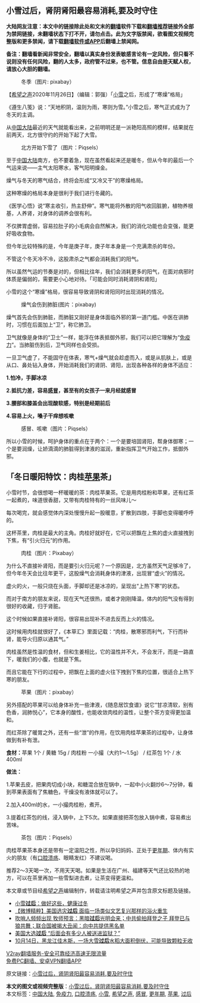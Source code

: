  <h2>小雪过后，肾阴肾阳最容易消耗,要及时守住</h2> <p class="notice"><b>大陆网友注意：本文中的链接除此处和文末的<a href="https://github.com/bannedbook/fanqiang" >翻墙</a>软件下载和<a href="https://github.com/killgcd/justmysocks/blob/master/README.md">翻墙推荐</a>链接外全部为禁网链接，未翻墙状态下打不开，请勿点击。此为文字版禁闻，欲看图文视频完整版和更多禁闻，请下载<a href="https://github.com/bannedbook/fanqiang">翻墙软件或APP</a>后翻墙上禁闻网。</p><p>备注：翻墙看新闻非常安全，翻墙以真实身份发表敏感言论有一定风险，但只看不说则没有任何风险，翻的人太多，政府管不过来，也不管。信息自由是天赋人权，请放心大胆的翻墙。</b></p>  <div class="entry"> <figure><figcaption>冬季（图片: pixabay）</figcaption></figure> <p>【<span class='wp_keywordlink_affiliate'><a href="https://www.soundofhope.org" title="希望之声" target="_blank">希望之声</a></span>2020年11月26日】（编辑：郭强）「<a href="https://www.bannedbook.org/bnews/tag/%E5%B0%8F%E9%9B%AA/" class="st_tag internal_tag" rel="tag" title="标签 小雪 下的日志">小雪</a>之后，形成了“寒燥”格局」</p> <p>《遵生八笺》说：“天地积阴，温则为雨，寒则为雪。”小雪之后，寒气正式成为了冬天的主调。</p> <p>从<span class='wp_keywordlink_affiliate'><a href="https://www.bannedbook.org/" title="中国" target="_blank">中国</a></span><span class='wp_keywordlink_affiliate'><a href="https://www.bannedbook.org/" title="大陆" target="_blank">大陆</a></span>最近的天气就能看出来，之前明明还是一派艳阳高照的模样，结果就在前两天，北方很守约的开始下起了大雪。</p> <figure><figcaption>北方开始下雪了（图片：Piqsels）</figcaption></figure> <p>至于<a href="https://www.bannedbook.org/bnews/tag/%e4%b8%ad%e5%9b%bd%e5%a4%a7%e9%99%86/" class="st_tag internal_tag" rel="tag" title="标签 中国大陆 下的日志">中国大陆</a>南方，也不要着急，现在虽然看起来还是暖冬，但从今年的最后一个气运来说——主气太阳寒水，客气阳明燥金。</p> <p>燥气与冬天的寒气结合，终将会形成“又冷又干”的寒燥格局。</p> <p>这种寒燥的格局本身是很利于我们进行冬藏的。</p> <p>《医学心悟》说“寒主收引，热主舒伸”。寒气能将外散的阳气收回脏腑，植物养根基，人养肾，对身体的调养会很有利。</p> <p>不仅脾胃虚弱，容易拉肚子的小毛病会自然解决，我们的消化功能也会变强，能更好吸收食物。</p> <p>但今年比较特殊的是，今年是庚子年，庚子年本身是一个充满肃杀的年份。</p> <p>不管这个冬天冷不冷，这股肃杀之气都会消耗我们的阳气。</p>  <p>所以虽然气运的节奏是对的，但相比往年，我们会消耗更多的阳气，在面对病邪时体质是偏弱的，需要更小心地对待。「可能会同时消耗肾阴和肾阳」</p> <p>小雪的这个“寒燥”格局，很容易导致肾阴和肾阳同时出现消耗的情况。</p> <figure><figcaption>燥气会伤到肺脏(图片：pixabay)</figcaption></figure> <p>燥气首先会伤到肺脏，而肺脏又刚好是身体面临外邪的第一道门槛。中医在讲肺时，习惯在后面加上“卫”，称它肺卫。</p> <p>卫气就像是身体的“卫士”一样，能浮在体表抵御外邪，我们可以把它理解为“<a href="https://www.bannedbook.org/bnews/tag/%E5%85%8D%E7%96%AB%E5%8A%9B/" class="st_tag internal_tag" rel="tag" title="标签 免疫力 下的日志">免疫力</a>”。当肺脏伤到后，卫气同样也会受损。</p> <p>一旦卫气虚了，不能固守在体表，寒气+燥气就会趁虚而入，或是从肌肤上，或是从口、鼻处钻入身体，开始消耗我们的肾阴、肾阳，出现各种各样的身体不适应：</p> <p><strong>1.怕冷，手脚冰凉</strong></p> <p><strong>2.抵抗力差，容易<a href="https://www.bannedbook.org/bnews/tag/%E6%84%9F%E5%86%92/" class="st_tag internal_tag" rel="tag" title="标签 感冒 下的日志">感冒</a>，甚至有的女孩子一来月经就感冒</strong></p> <p><strong>3.腰部和膝盖会出现酸软感，特别是经期前后</strong></p> <p><strong>4.容易上火，嗓子干痒想咳嗽</strong></p> <figure><figcaption>感冒、咳嗽（图片：Piqsels）</figcaption></figure> <p>所以小雪的时候，呵护身体的重点在于两个：一个是要培固肾阳，帮身体御寒；一个是要润燥，让娇滴滴的肺脏得到津液的滋润，重新指挥卫气开始工作，抵御外邪。</p>  <h2>「冬日暖阳特饮：肉桂<a href="https://www.bannedbook.org/bnews/tag/%e8%8b%b9%e6%9e%9c/" class="st_tag internal_tag" rel="tag" title="标签 苹果 下的日志">苹果</a>茶」</h2> <p>小雪时节，会很想喝一杯暖暖的茶：肉桂苹果茶。它是用肉桂粉和苹果，还有红茶一起煮的，味道很香甜，又带有肉桂特有的一丝风味儿～</p> <p>每次喝完，就会感觉体内深处慢慢升起一股暖意，扩散到四肢，手脚也变得暖呼呼的。</p> <p>这杯茶里，肉桂是最大的主角。肉桂好就好在，它可以把飘在上焦的虚火直接拽到下焦，有“引火归元”的作用。</p> <figure><figcaption>肉桂（图片：Pixabay）</figcaption></figure> <p>为什么不直接补肾阳，而是要引火归元呢？一个原因是，北方虽然天气足够冷了，但今年冬天会比往年更干，这股燥气会消耗身体的津液，出现冒“虚火”的情况。</p> <p>虚火的火，一般只烧在头面，手脚却还是冰凉的，呈现出“上热下寒”的状态。</p> <p>而对于南方的朋友来说，现在天气还很热，或者才刚刚降温，体内的阳气没有得到很好的收藏，归于肾脏。</p> <p>这个时候如果直接补肾阳，很容易出现补不进去反而上火的情况。</p> <p>这时候用肉桂就很好了，《本草汇》里面记载：“肉桂，散寒邪而利气，下行而补肾，能导火归原以通其气。”</p> <p>肉桂虽然是性温的食材，但和生姜相比，它的温性并不大，不会发汗，而是一路直下，暖我们的小腹，也就是下焦。</p> <p>而且它能在下行的过程中，把飘在上面的虚火往下拽到下焦的位置，很适合上热下寒的朋友。</p>  <figure><figcaption>苹果（图片：pixabay）</figcaption></figure> <p>另外搭配的苹果可以给身体补充一些津液，《随息居饮食谱》说它“甘凉清软，别有色香，润肺悦心”，它本身的酸性，也能收敛肉桂的温性，让整个茶方变得更加温和。</p> <p>而红茶除了暖胃之外，还有一些“泄”的作用，在饮用肉桂苹果茶的过程中，让身体做到有补有泄。</p> <p><strong>食材：</strong>苹果 1个 / 黄糖 15g / 肉桂粉 一小撮（大约1～1.5g） / 红茶包 1个 / 水 400ml</p> <p><strong>做法：</strong></p> <p>1.苹果去皮，把果肉切成小块，和糖混合放在锅中，一起中小火翻炒6～7分钟，看到苹果表面有了焦糖色，干燥没有液体就可以了。</p> <p>2.加入400ml的水，一小撮肉桂粉，煮开。</p> <p>3.提着红茶包的线，浸入锅中，上下5次。如果直接把茶包放入锅中煮，容易煮出苦味。</p> <figure><figcaption>茶包（图片：Piqsels）</figcaption></figure> <p>肉桂苹果茶本身还是带有一定温阳之性，所以孕妇妈妈、正处于<a href="https://www.bannedbook.org/bnews/tag/%E6%9B%B4%E5%B9%B4%E6%9C%9F/" class="st_tag internal_tag" rel="tag" title="标签 更年期 下的日志">更年期</a>、体内有实火的朋友（有<a href="https://www.bannedbook.org/bnews/tag/%e5%8f%a3%e8%85%94%e6%ba%83%e7%96%a1/" class="st_tag internal_tag" rel="tag" title="标签 口腔溃疡 下的日志">口腔溃疡</a>、眼睛发红）不建议喝。</p> <p>推荐2～3天喝一次，不用天天喝。如果是生活在广州、福建等天气还比较热的地方，可以在茶里再加一些雪梨进去煮，让茶变得更温和。</p> <p>本文章或节目经<a href="https://www.bannedbook.org/bnews/tag/%e5%b8%8c%e6%9c%9b%e4%b9%8b%e5%a3%b0/" class="st_tag internal_tag" rel="tag" title="标签 希望之声 下的日志">希望之声</a>编辑制作，转载请注明希望之声并包含原文标题及链接。</p>  <ul class='op-related-articles' title='相关阅读'> <li><a href='https://www.bannedbook.org/bnews/comments/20201124/1436257.html' target='_blank'>小雪<b>过后</b>：做好这些，健康过冬</a></li> <li><a href='https://www.bannedbook.org/bnews/comments/20201115/1431346.html' target='_blank'>【微博精粹】美国选灾<b>过后</b> 面临一场类似文艺复兴那样的浴火重生</a></li> <li><a href='https://www.bannedbook.org/bnews/bannedvideo/20201107/1427103.html' target='_blank'>吹哨人频频出现 牧师预言：黑暗<b>过后</b>光明会来；中共偷拍拜登之子 拜登已与狼共舞；联合国被揭大丑闻：向中共提供黑名单</a></li> <li><a href='https://www.bannedbook.org/bnews/cnnews/20201102/1424353.html' target='_blank'>美国大选<b>过后</b> “后面会有多少人被送进监狱？”</a></li> <li><a href='https://www.bannedbook.org/bnews/bannedvideo/20201015/1414407.html' target='_blank'>10月14日，黑龙江佳木斯，一场大雪<b>过后</b>水稻大面积倒伏，可能导致颗粒无收</a></li> </ul> <p class="texttj"> <a href="https://www.bannedbook.org/forum23/topic22702.html" target="_blank">V2ray翻墙服务-安全可靠经济高速无限流量</a><br/> <a href="https://github.com/bannedbook/fanqiang/wiki/%E7%A6%81%E9%97%BB%E7%BD%91%E5%AE%89%E5%8D%93%E7%BF%BB%E5%A2%99%E6%96%B0%E9%97%BBAPP" target="_blank">免费PC翻墙、安卓VPN翻墙APP</a></p><p>原文链接：<a class="src_link"  href="https://www.soundofhope.org/post/446746" target="_blank">小雪过后，肾阴肾阳最容易消耗,要及时守住</a></p><a name='sharetosocial'></a>       <div><b>本文的图文或视频完整版</b>：<a href='https://www.bannedbook.org/bnews/comments/20201126/1437526.html'>小雪过后，肾阴肾阳最容易消耗,要及时守住</a></div>  </div><!--END ENTRY--> <div class="postfooter"> <div>本文标签：<a href="https://www.bannedbook.org/bnews/tag/%e4%b8%ad%e5%9b%bd%e5%a4%a7%e9%99%86/" rel="tag">中国大陆</a>, <a href="https://www.bannedbook.org/bnews/tag/%E5%85%8D%E7%96%AB%E5%8A%9B/" rel="tag">免疫力</a>, <a href="https://www.bannedbook.org/bnews/tag/%e5%8f%a3%e8%85%94%e6%ba%83%e7%96%a1/" rel="tag">口腔溃疡</a>, <a href="https://www.bannedbook.org/bnews/tag/%E5%B0%8F%E9%9B%AA/" rel="tag">小雪</a>, <a href="https://www.bannedbook.org/bnews/tag/%e5%b8%8c%e6%9c%9b%e4%b9%8b%e5%a3%b0/" rel="tag">希望之声</a>, <a href="https://www.bannedbook.org/bnews/tag/%E6%84%9F%E5%86%92/" rel="tag">感冒</a>, <a href="https://www.bannedbook.org/bnews/tag/%E6%9B%B4%E5%B9%B4%E6%9C%9F/" rel="tag">更年期</a>, <a href="https://www.bannedbook.org/bnews/tag/%e8%8b%b9%e6%9e%9c/" rel="tag">苹果</a>, <a href="https://www.bannedbook.org/bnews/tag/%E8%BF%87%E5%90%8E/" rel="tag">过后</a></div>  </div><!--END POSTFOOTER--> 